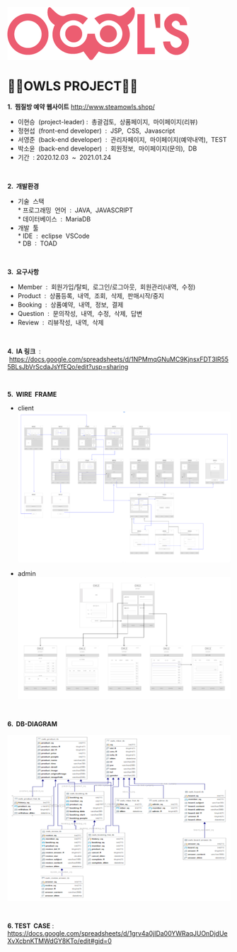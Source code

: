 ![로고](./owlsLogo.png)   
<h1>🦉🦉OWLS PROJECT🦉🦉</h1>





**1. &nbsp;찜질방 예약 웹사이트**
   <http://www.steamowls.shop/>
   
   - 이현승 &nbsp;(project-leader)&nbsp;: &nbsp;총괄검토, &nbsp;상품페이지, &nbsp;마이페이지(리뷰)
   - 정현섭 &nbsp;(front-end developer) &nbsp;: &nbsp;JSP, &nbsp;CSS, &nbsp;Javascript
   - 서영준 &nbsp;(back-end developer) &nbsp;: &nbsp;관리자페이지, &nbsp;마이페이지(예약내역), &nbsp;TEST
   - 박소윤 &nbsp;(back-end developer) &nbsp;: &nbsp;회원정보, &nbsp;마이페이지(문의), &nbsp;DB
   - 기간 &nbsp;: 2020.12.03 &nbsp;~ &nbsp;2021.01.24   
<br>

**2. &nbsp;개발환경**

   - 기술 &nbsp;스택<br>
         * 프로그래밍 &nbsp;언어 &nbsp;: &nbsp;JAVA, &nbsp;JAVASCRIPT<br>
         * 데이터베이스 &nbsp;: &nbsp;MariaDB<br>
   - 개발 &nbsp;툴<br>
         * IDE &nbsp;: &nbsp;eclipse &nbsp;VSCode<br>
         * DB &nbsp;: &nbsp;TOAD   
<br>
  
**3. &nbsp;요구사항**

   - Member &nbsp;: &nbsp;회원가입/탈퇴, &nbsp;로그인/로그아웃, &nbsp;회원관리(내역, &nbsp;수정)
   - Product &nbsp;: &nbsp;상품등록, &nbsp;내역, &nbsp;조회, &nbsp;삭제, &nbsp;판매시작/중지
   - Booking &nbsp;: &nbsp;상품예약, &nbsp;내역, &nbsp;정보, &nbsp;결제
   - Question &nbsp;: &nbsp;문의작성, &nbsp;내역, &nbsp;수정, &nbsp;삭제,&nbsp; 답변
   - Review &nbsp;: &nbsp;리뷰작성, &nbsp;내역, &nbsp;삭제   
<br>

  
**4. &nbsp;IA 링크** &nbsp;: &nbsp;<https://docs.google.com/spreadsheets/d/1NPMmqGNuMC9KjnsxFDT3IR555BLsJbVrScdaJsYfEQo/edit?usp=sharing>

<br>
      
**5. &nbsp;WIRE &nbsp;FRAME** 

   - client<br>
  ![와이어프레임](./wireframe.PNG)<br>

   - admin<br>
  ![와이어프레임2](./wireframe2.PNG)<br>
<br>

**6. &nbsp;DB-DIAGRAM**
<br>
<br>
    ![다이어그램](./diagram.PNG)
    
<br>

**6. TEST &nbsp;CASE** : <https://docs.google.com/spreadsheets/d/1grv4a0jIDa00YWRaqJUOnDjdUeXvXcbnKTMWdGY8KTo/edit#gid=0>
<br>
